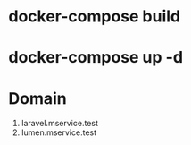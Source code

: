 # docker-compose build

# docker-compose up -d

# Domain
1. laravel.mservice.test
2. lumen.mservice.test
